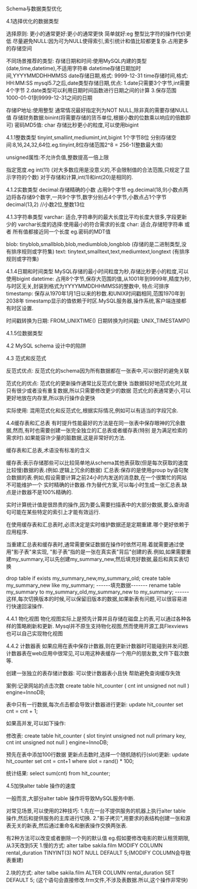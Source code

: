 
Schema与数据类型优化


4.1选择优化的数据类型

选择原则:
更小的通常更好:更小的通常更快
简单就好:eg 整型比字符的操作代价更低
尽量避免NULL:因为可为NULL使得索引,索引统计和值比较都更复杂.占用更多的存储空间


不同场景推荐的类型:
存储日期和时间:使用MySQL内建的类型(date,time,datetime),不适用字符串
datetime存储日期加时间,YYYYMMDDHHMMSS
date存储日期,格式:  9999-12-31
time存储时间,格式:  HH:MM:SS
mysql5.7之后,date类型存储日期,优点:
	1.date只需要3个字节,int需要4个字节
	2.date类型可以利用日期时间函数进行日期之间的计算
	3.保存范围 1000-01-01到9999-12-31之间的日期
	
存储IP地址:使用整型
通常情况最好指定列为NOT NULL,除非真的需要存储NULL值
存储财务数据:binint(将需要存储的货币单位,根据小数的位数乘以响应的倍数即可)
密码MD5值: char
存储比秒更小的粒度,可以使用bigint

4.1.1整数类型
tinyint,smallint,mediumint,int,bigint
1个字节8位
分别存储空间:8,16,24,32,64位.eg.tinyint,8位存储范围2^8 = 256-1(整数最大值)

unsigned属性:不允许负值,整数提高一倍上限

指定宽度.eg int(11) (对大多数应用是没意义的,不会限制值的合法范围,只规定了显示字符的个数)
对于存储和计算,int(1)和int(20)是相同的.

4.1.2实数类型
decimal:存储精确的小数  占用9个字节
eg.decimal(18,9)小数点两边将各存储9个数字,一共9个字节,数字分别占4个字节,小数点占1个字节
decimal(13,2)		//小数2位,整数13位

4.1.3字符串类型
varchar: 适合,字符串列的最大长度比平均长度大很多,字段更新少的
	varchar长度的选择:使用最小的符合需求的长度
char: 适合,存储短字符串 或者 所有值都接近同一个长度  eg.密码的MDT值

blob: tinyblob,smallblob,blob,mediumblob,longblob  (存储的是二进制类型,没有排序规则或字符集)
text: tinytext,smalltext,text,mediumtext,longtext  (有排序规则或字符集)

4.1.4日期和时间类型
MySQL存储的最小时间粒度为秒,存储比秒更小的粒度,可以使用bigint
datetime: 占用8个字节,保存大范围的值,从1001年到9999年,精度为秒,与时区无关,封装到格式为YYYYMMDDHHMMSS的整数中, 特点:可排序
timestamp: 保存从1970年1月1日以来的秒数.和UNIX时间戳相同,范围1970年到2038年
timestamp显示的值依赖于时区.MySQL服务器,操作系统,客户端连接都有时区设置.

时间戳转换为日期: FROM_UNIXTIME()
日期转换为时间戳: UNIX_TIMESTAMP()


4.1.5位数据类型

4.2 MySQL schema 设计中的陷阱

4.3 范式和反范式

反范式优点:
反范式化的schema因为所有数据都在一张表中,可以很好的避免关联

范式化的优点:
范式化的更新操作通常比反范式化要快
当数据较好地范式化时,就只有很少或者没有重复数据,所以只需要修改更少的数据
范式化的表通常更小,可以更好地放在内存里,所以执行操作会更快

实际使用:
混用范式化和反范式化,根据实际情况,例如可以有适当的字段冗余.


4.4缓存表和汇总表
有时提升性能最好的方法是在同一张表中保存眼神的冗余数据,然而,有时也需要创建一张完全独立的汇总表或者缓存表(特别
是为满足检索的需求时).如果能容许少量的脏数据,这是非常好的方法.

缓存表和汇总表,术语没有标准的含义

缓存表:表示存储那些可以比较简单地从schema其他表获取(但是每次获取的速度比较慢)数据的表.(例如.逻辑上冗余的数据)
汇总表:保存的是使用group by语句聚合数据的表.例如,假设需要计算之前24小时内发送的消息数,在一个很繁忙的网站不可能维护一个
实时精确的计数器.作为替代方案,可以每小时生成一张汇总表.缺点是计数器不是100%精确的.

实时计算统计值是很昂贵的操作,因为要么需要扫描表中的大部分数据,要么查询语句可能在某些特定的索引上才能有效运行.

在使用缓存表和汇总表时,必须决定是实时维护数据还是定期重建.哪个更好依赖于应用程序.

当重建汇总表和缓存表时,通常需要保证数据在操作时依然可用.着就需要通过使用"影子表"来实现,
"影子表"指的是一张在真实表"背后"创建的表.例如,如果需要重建my_summary,可以先创建my_summary_new,然后填充好数据,最后和真实表切换

drop table if exists my_summary_new,my_summary_old;
create table my_summary_new like my_summary;
------填充数据-------
rename table my_summary to my_summary_old,my_summary_new to my_summary;
------这样,每次切换版本的时候,可以保留旧版本的数据,如果新表有问题,可以很容易进行快速回滚操作.

4.4.1 物化视图
物化视图实际上是预先计算并且存储在磁盘上的表,可以通过各种各样的策略刷新和更新.
Mysql并不原生支持物化视图,然而使用开源工具Flexviews也可以自己实现物化视图

4.4.2 计数器表
如果应用在表中保存计数器,则在更新计数器时可能碰到并发问题.
计数器表在web应用中很常见,可以用这种表缓存一个用户的朋友数,文件下载次数等.

创建一张独立的表存储计数器:
可以使计数器表小且快
帮助避免查询缓存失效

案例:记录网站的点击次数
create table hit_counter (
 cnt int unsigned not null
 ) engine=InnoDB;
 
 表中只有一行数据,每次点击都会导致计数器进行更新:
 update hit_counter set cnt = cnt + 1;
 
 如果高并发,可以如下操作:
 
 修改表:
create table hit_counter (
 slot tinyint unsigned not null primary key,
 cnt int unsigned not null
 ) engine=InnoDB;

预先在表中添加100行数据
更新点击数时,选择一个随机随机行(slot)更新:
update hit_counter set cnt = cnt+1 where slot = rand() * 100;

统计结果:
select sum(cnt) from hit_counter;



4.5加快alter table 操作的速度

一般而言,大部分alter table 操作将导致MySQL服务中断.

对常见场景,可以使用的2种技巧:
1.先在一台不提供服务的机器上执行alter table 操作,然后和提供服务的主库进行切换.
2."影子拷贝",用要求的表结构创建一张和源表无关的新表,然后通过重命名和删表操作交换两张表.

有2种方法可以改变或者删除一个列的默认值
eg.假如要修改电影的默认租赁期限,从3天改到5天
1.慢的方式:
alter talbe sakila.film MODIFY COLUMN rental_duration TINYINT(3) NOT NULL DEFAULT 5;(MODIFY COLUMN会导致表重建)

2.块的方式:
alter talbe sakila.film ALTER COLUMN rental_duration SET DEFAULT 5;
(这个语句会直接修改.frm文件,不涉及表数据.所以,这个操作非常快)










